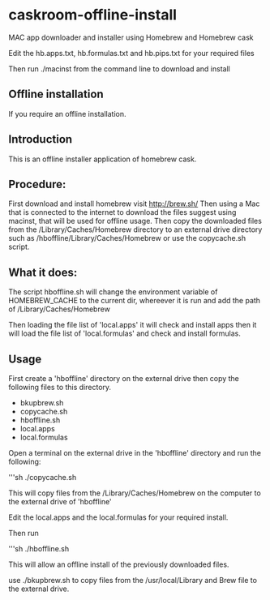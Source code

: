 # caskroom-offline-install

MAC app downloader and installer using Homebrew and Homebrew cask

Edit the hb.apps.txt, hb.formulas.txt and hb.pips.txt
for your required files

Then run ./macinst from the command line to download and install

## Offline installation
If you require an offline installation.

## Introduction

This is an offline installer application of homebrew cask.

## Procedure:

First download and install homebrew visit http://brew.sh/
Then using a Mac that is connected to the internet to download the files suggest using macinst, that will be used for offline usage. Then copy the downloaded files from the /Library/Caches/Homebrew directory to an external drive directory such as /hboffline/Library/Caches/Homebrew
or use the copycache.sh script.

## What it does:
The script hboffline.sh will change the environment variable of HOMEBREW_CACHE to the current dir, whereever it is run and add the path of /Library/Caches/Homebrew

Then loading the file list of 'local.apps' it will check and install apps then it will load the file list of 'local.formulas' and check and install formulas.

## Usage
First create a 'hboffline' directory on the external drive then copy the following files to this directory.

* bkupbrew.sh
* copycache.sh
* hboffline.sh
* local.apps
* local.formulas

Open a terminal on the external drive in the 'hboffline' directory and run the following:

'''sh
./copycache.sh

This will copy files from the /Library/Caches/Homebrew on the computer to the external drive
of 'hboffline'

Edit the local.apps and the local.formulas for your required install.

Then run

'''sh
./hboffline.sh

This will allow an offline install of the previously downloaded files.

use ./bkupbrew.sh to copy files from the /usr/local/Library and Brew file to 
the external drive.






